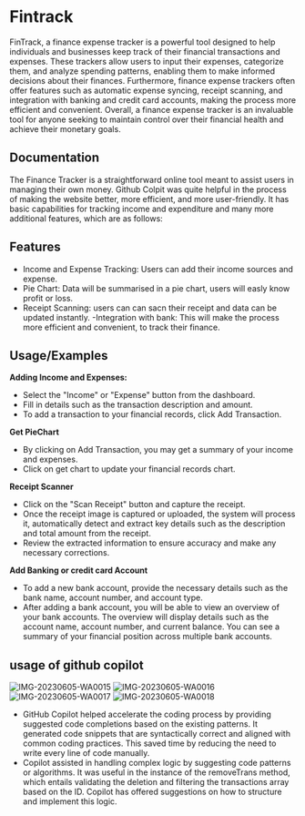 # Fintrack

FinTrack, a finance expense tracker is a powerful tool designed to help individuals and businesses keep track of their financial transactions and expenses. These trackers allow users to input their expenses, categorize them, and analyze spending patterns, enabling them to make informed decisions about their finances. Furthermore, finance expense trackers often offer features such as automatic expense syncing, receipt scanning, and integration with banking and credit card accounts, making the process more efficient and convenient. Overall, a finance expense tracker is an invaluable tool for anyone seeking to maintain control over their financial health and achieve their monetary goals.



## Documentation

The Finance Tracker is a straightforward online tool meant to assist users in managing their own money. Github Colpit was quite helpful in the process of making the website better, more efficient, and more user-friendly. It has basic capabilities for tracking income and expenditure and many more additional features, which are as follows:




## Features

- Income and Expense Tracking: Users can add their income  sources and expense.
- Pie Chart: Data will be summarised in a pie chart, users will easly know profit or loss.
- Receipt Scanning: users can can sacn their receipt and data can be updated instantly.
-Integration with bank: This will make the process more efficient and convenient, to track their finance.


## Usage/Examples

**Adding Income and Expenses:**
   - Select the "Income" or "Expense" button from the dashboard.
   - Fill in details such as the transaction description and amount.
   - To add a transaction to your financial records, click Add Transaction.

**Get PieChart**
   -  By clicking on Add Transaction, you may get a summary of your income and expenses.
   -  Click on get chart to update your financial records chart.

**Receipt Scanner**
   - Click on the "Scan Receipt" button and capture the receipt.
   - Once the receipt image is captured or uploaded, the system will process it, automatically detect and extract key details such as the description and total amount from the receipt.
   - Review the extracted information to ensure accuracy and make any necessary corrections.

**Add Banking or credit card Account**
   - To add a new bank account, provide the necessary details such as the bank name, account number, and account type.
   - After adding a bank account, you will be able to view an overview of your bank accounts. The overview will display details such as the account name, account number, and current balance. You can see a summary of your financial position across multiple bank accounts.




## usage of github copilot
![IMG-20230605-WA0015](https://github.com/08Janhavi/GitHub-Copilot-Hackathon/assets/116000404/12fab400-d0c8-4575-848f-d2834a4f012e)
![IMG-20230605-WA0016](https://github.com/08Janhavi/GitHub-Copilot-Hackathon/assets/116000404/d7901f55-7447-4a9e-a05c-3760ad71b93a)
![IMG-20230605-WA0017](https://github.com/08Janhavi/GitHub-Copilot-Hackathon/assets/116000404/b01f7c7a-65d7-4bc4-98e8-e6a5bb536562)
![IMG-20230605-WA0018](https://github.com/08Janhavi/GitHub-Copilot-Hackathon/assets/116000404/9f14bfc7-c39b-46b4-9322-c021f77d6894)

- GitHub Copilot helped accelerate the coding process by providing suggested code completions based on the existing patterns. It generated code snippets that are syntactically correct and aligned with common coding practices. This saved time by reducing the need to write every line of code manually.
- Copilot assisted in handling complex logic by suggesting code patterns or algorithms. It was useful in the instance of the removeTrans method, which entails validating the deletion and filtering the transactions array based on the ID. Copilot has offered suggestions on how to structure and implement this logic.
